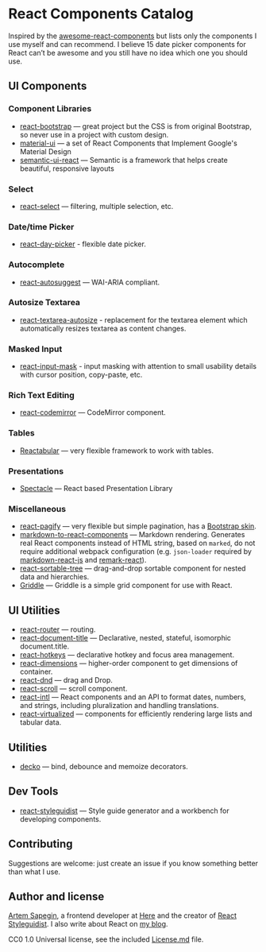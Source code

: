 # React Components Catalog

Inspired by the [awesome-react-components](https://github.com/brillout/awesome-react-components) but lists only the components I use myself and can recommend. I believe 15 date picker components for React can’t be awesome and you still have no idea which one you should use.


## UI Components

### Component Libraries

- [react-bootstrap](https://github.com/react-bootstrap/react-bootstrap) — great project but the CSS is from original Bootstrap, so never use in a project with custom design.
- [material-ui](http://www.material-ui.com/) — a set of React Components that Implement Google's Material Design
- [semantic-ui-react](http://react.semantic-ui.com/introduction) — Semantic is a framework that helps create beautiful, responsive layouts

### Select

- [react-select](https://github.com/JedWatson/react-select) — filtering, multiple selection, etc.

### Date/time Picker

- [react-day-picker](https://github.com/gpbl/react-day-picker) - flexible date picker.

### Autocomplete

- [react-autosuggest](https://github.com/moroshko/react-autosuggest) — WAI-ARIA compliant.

### Autosize Textarea

- [react-textarea-autosize](https://github.com/andreypopp/react-textarea-autosize) - replacement for the textarea element which automatically resizes textarea as content changes.

### Masked Input

- [react-input-mask](https://github.com/sanniassin/react-input-mask) - input masking with attention to small usability details with cursor position, copy-paste, etc.

### Rich Text Editing

- [react-codemirror](https://github.com/JedWatson/react-codemirror) — CodeMirror component.

### Tables

- [Reactabular](http://reactabular.js.org/) — very flexible framework to work with tables.

### Presentations

- [Spectacle](https://github.com/FormidableLabs/spectacle) — React based Presentation Library

### Miscellaneous

- [react-pagify](https://github.com/bebraw/react-pagify) — very flexible but simple pagination, has a [Bootstrap skin](https://github.com/sapegin/react-pagify-preset-bootstrap).
- [markdown-to-react-components](https://github.com/christianalfoni/markdown-to-react-components) — Markdown rendering. Generates real React components instead of HTML string, based on `marked`, do not require additional webpack configuration (e.g. `json-loader` required by [markdown-react-js](https://github.com/alexkuz/markdown-react-js) and [remark-react](https://github.com/mapbox/remark-react)).
- [react-sortable-tree](https://github.com/fritz-c/react-sortable-tree) — drag-and-drop sortable component for nested data and hierarchies.
- [Griddle](http://griddlegriddle.github.io/Griddle/index.html) — Griddle is a simple grid component for use with React.

## UI Utilities

- [react-router](https://github.com/ReactTraining/react-router) — routing.
- [react-document-title](https://github.com/gaearon/react-document-title) — Declarative, nested, stateful, isomorphic document.title.
- [react-hotkeys](https://github.com/chrisui/react-hotkeys) — declarative hotkey and focus area management.
- [react-dimensions](https://github.com/digidem/react-dimensions) — higher-order component to get dimensions of container.
- [react-dnd](https://github.com/react-dnd/react-dnd) — drag and Drop.
- [react-scroll](https://github.com/fisshy/react-scroll) — scroll component.
- [react-intl](https://github.com/yahoo/react-intl) — React components and an API to format dates, numbers, and strings, including pluralization and handling translations.
- [react-virtualized](https://github.com/bvaughn/react-virtualized) — components for efficiently rendering large lists and tabular data.

## Utilities

- [decko](https://github.com/developit/decko) — bind, debounce and memoize decorators.

## Dev Tools

- [react-styleguidist](https://github.com/styleguidist/react-styleguidist) — Style guide generator and a workbench for developing components.


## Contributing

Suggestions are welcome: just create an issue if you know something better than what I use.


## Author and license

[Artem Sapegin](http://sapegin.me/), a frontend developer at [Here](https://here.com/en) and the creator of [React Styleguidist](https://github.com/styleguidist/react-styleguidist). I also write about React on [my blog](http://blog.sapegin.me/).

CC0 1.0 Universal license, see the included [License.md](/License.md) file.
